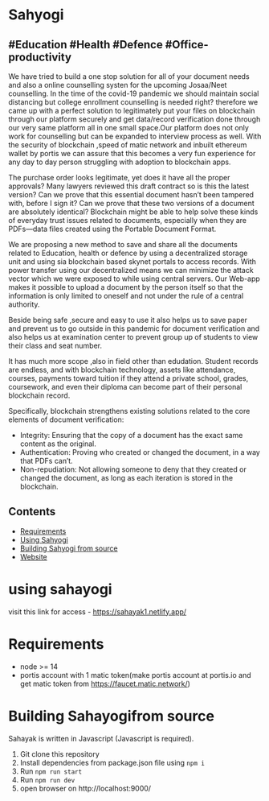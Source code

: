 # Sahyogi


##  #Education #Health #Defence #Office-productivity

 We have tried to build a one stop solution for all of your document needs and also a online counselling systen for the upcoming Josaa/Neet counselling. In the time of the covid-19 pandemic we should maintain social distancing but college enrollment counselling is needed right? therefore we came up with a perfect solution to legitimately put your files on blockchain through our platform securely and get data/record verification done through our very same platform all in one small space.Our platform does not only work for counselling but can be expanded to interview process as well. With the security of blockchain ,speed of matic network and inbuilt ethereum wallet by portis we can assure that this becomes a very fun experience for any day to day person struggling with adoption to blockchain apps.

The purchase order looks legitimate, yet does it have all the proper approvals? Many lawyers reviewed this draft contract so is this the latest version? Can we prove that this essential document hasn’t been tampered with, before I sign it? Can we prove that these two versions of a document are absolutely identical?
Blockchain might be able to help solve these kinds of everyday trust issues related to documents, especially when they are PDFs—data files created using the Portable Document Format.

We are proposing a new method to save and share all the documents related to Education, health or defence by using a decentralized storage unit and using sia blockchain based skynet portals to access records. With power transfer using our decentralized means we can minimize the attack vector which we were exposed to while using central servers. Our Web-app makes it possible to upload a document by the person itself  so that the information is only limited to oneself and not under the rule of a central authority.

Beside being safe ,secure and easy to use it also helps us to save paper and prevent us to go outside in this pandemic for document verification and also helps us at examination center to prevent group up of students to view their class and seat number.

It has much more scope ,also in field other than edudation. Student records are endless, and with blockchain technology, assets like attendance, courses, payments toward tuition if they attend a private school, grades, coursework, and even their diploma can become part of their personal blockchain record.

Specifically, blockchain strengthens existing solutions related to the core elements of document verification:
- Integrity: Ensuring that the copy of a document has the exact same content as the original.
- Authentication: Proving who created or changed the document, in a way that PDFs can’t.
- Non-repudiation: Not allowing someone to deny that they created or changed the document, as long as each iteration is stored in the blockchain.



## Contents

- [Requirements](#requirements)
- [Using Sahyogi](#using-sahayogi)
- [Building Sahyogi from source](#building-sahyogi-from-source)
- [Website](#Website-Link)



# using sahayogi

visit this link for access - https://sahayak1.netlify.app/


# Requirements

- node >= 14
- portis account with 1 matic token(make portis account at portis.io and get matic token from https://faucet.matic.network/)


# Building Sahayogifrom source

Sahayak is written in Javascript (Javascript is required).

1. Git clone this repository
2. Install dependencies from package.json file using `npm i`
3. Run `npm run start`
4. Run `npm run dev`
5. open browser on http://localhost:9000/



